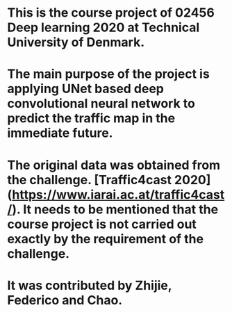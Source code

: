 # This is the course project of 02456 Deep learning 2020 at Technical University of Denmark.
# The main purpose of the project is applying UNet based deep convolutional neural network to predict the traffic map in the immediate future.
# The original data was obtained from the challenge. [Traffic4cast 2020] (https://www.iarai.ac.at/traffic4cast/). It needs to be mentioned that the course project is not carried out exactly by the requirement of the challenge.
# It was contributed by Zhijie, Federico and Chao.
